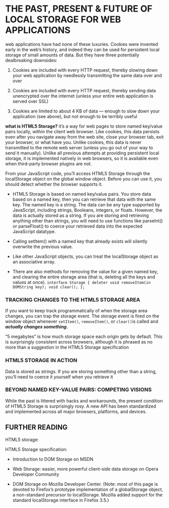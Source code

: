 # THE PAST, PRESENT & FUTURE OF LOCAL STORAGE FOR WEB APPLICATIONS
web applications have had none of these luxuries. Cookies were invented early in the web’s history, and indeed they can be used for persistent local storage of small amounts of data. But they have three potentially dealbreaking downsides:


1. Cookies are included with every HTTP request, thereby slowing down your web application by needlessly transmitting the same data over and over

2. Cookies are included with every HTTP request, thereby sending data unencrypted over the internet (unless your entire web application is served over SSL)

3. Cookies are limited to about 4 KB of data — enough to slow down your application (see above), but not enough to be terribly useful

**what is HTML5 Storage?**
it’s a way for web pages to store named key/value pairs locally, within the client web browser. Like cookies, this data persists even after you navigate away from the web site, close your browser tab, exit your browser, or what have you. Unlike cookies, this data is never transmitted to the remote web server (unless you go out of your way to send it manually). Unlike all previous attempts at providing persistent local storage, it is implemented natively in web browsers, so it is available even when third-party browser plugins are not.

From your JavaScript code, you’ll access HTML5 Storage through the localStorage object on the global window object. Before you can use it, you should detect whether the browser supports it.

* HTML5 Storage is based on named key/value pairs. You store data based on a named key, then you can retrieve that data with the same key. The named key is a string. The data can be any type supported by JavaScript, including strings, Booleans, integers, or floats. However, the data is actually stored as a string. If you are storing and retrieving anything other than strings, you will need to use functions like parseInt() or parseFloat() to coerce your retrieved data into the expected JavaScript datatype.

* Calling setItem() with a named key that already exists will silently overwrite the previous value.
* Like other JavaScript objects, you can treat the localStorage object as an associative array.
* There are also methods for removing the value for a given named key, and clearing the entire storage area (that is, deleting all the keys and values at once).
`interface Storage {
  deleter void removeItem(in DOMString key);
  void clear();
};`

### TRACKING CHANGES TO THE HTML5 STORAGE AREA

If you want to keep track programmatically of when the storage area changes, you can trap the storage event. The storage event is fired on the window object whenever `setItem()`, `removeItem()`, or `clear()`is called and ***actually changes something.***

“5 megabytes” is how much storage space each origin gets by default. This is surprisingly consistent across browsers, although it is phrased as no more than a suggestion in the HTML5 Storage specification
### HTML5 STORAGE IN ACTION

Data is stored as strings. If you are storing something other than a string, you’ll need to coerce it yourself when you retrieve it

### BEYOND NAMED KEY-VALUE PAIRS: COMPETING VISIONS

While the past is littered with hacks and workarounds, the present condition of HTML5 Storage is surprisingly rosy. A new API has been standardized and implemented across all major browsers, platforms, and devices.

## FURTHER READING
HTML5 storage:


HTML5 Storage specification:

* Introduction to DOM Storage on MSDN

* Web Storage: easier, more powerful client-side data storage on Opera Developer Community
 
* DOM Storage on Mozilla Developer Center. (Note: most of this page is devoted to Firefox’s prototype implementation of a globalStorage object, a non-standard precursor to localStorage. Mozilla added support for the standard localStorage interface in Firefox 3.5.)

